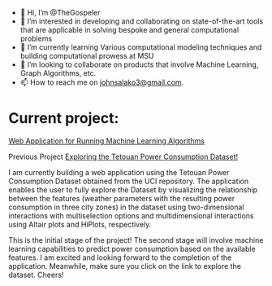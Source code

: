 - 👋 Hi, I’m @TheGospeler
- 👀 I’m interested in developing and collaborating on state-of-the-art tools that are applicable in solving bespoke and general computational problems
- 🌱 I’m currently learning Various computational modeling techniques and building computational prowess at MSU
- 💞️ I’m looking to collaborate on products that involve Machine Learning, Graph Algorithms, etc.
- 📫 How to reach me on johnsalako3@gmail.com.

# Current project:
[Web Application for Running Machine Learning Algorithms](https://thegospeler-powermlweb-powerml-g0or2v.streamlit.app/)

Previous Project
[Exploring the Tetouan Power Consumption Dataset!](https://thegospeler-webapps-powerds-ml-m24fel.streamlit.app/)

I am currently building a web application using the Tetouan Power Consumption Dataset obtained from the UCI repository. 
The application enables the user to fully explore the Dataset by visualizing the relationship between the features (weather parameters with the resulting power consumption in three city zones) in the dataset using two-dimensional interactions with multiselection options and multidimensional interactions using Altair plots and HiPlots, respectively.

This is the initial stage of the project!
The second stage will involve machine learning capabilities to predict power consumption based on the available features. I am excited and looking forward to the completion of the application. Meanwhile, make sure you click on the link to explore the dataset.
Cheers!


<!---
TheGospeler/TheGospeler is a ✨ special ✨ repository because its `README.md` (this file) appears on your GitHub profile.
You can click the Preview link to take a look at your changes.
--->
